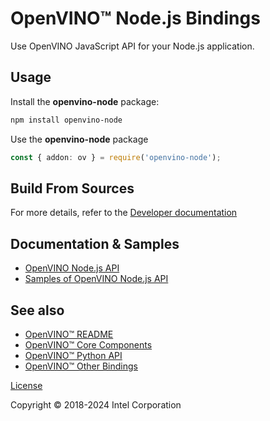 # OpenVINO™ Node.js Bindings

Use OpenVINO JavaScript API for your Node.js application.

## Usage

Install the **openvino-node** package:

```sh
npm install openvino-node
```

Use the **openvino-node** package

```ts
const { addon: ov } = require('openvino-node');
```

## Build From Sources

For more details, refer to the [Developer documentation](https://github.com/openvinotoolkit/openvino/blob/master/src/bindings/js/docs/README.md#openvino-node-package-developer-documentation)

## Documentation & Samples

- [OpenVINO Node.js API](https://docs.openvino.ai/2024/api/nodejs_api/nodejs_api.html)
- [Samples of OpenVINO Node.js API](https://github.com/openvinotoolkit/openvino/blob/master/samples/js/node/README.md)

## See also

* [OpenVINO™ README](https://github.com/openvinotoolkit/openvino/blob/master/README.md)
* [OpenVINO™ Core Components](https://github.com/openvinotoolkit/openvino/blob/master/src/README.md)
* [OpenVINO™ Python API](https://github.com/openvinotoolkit/openvino/blob/master/src/bindings/python/README.md)
* [OpenVINO™ Other Bindings](https://github.com/openvinotoolkit/openvino/blob/master/src/bindings/README.md)

[License](https://github.com/openvinotoolkit/openvino/blob/master/LICENSE)

Copyright © 2018-2024 Intel Corporation
